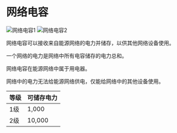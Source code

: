 # 网络电容

![网络电容1](https://cdn.jsdelivr.net/gh/GuizhanCraft/Networks-Wiki/images/network-capacitor-1.png ':size=25%')
![网络电容2](https://cdn.jsdelivr.net/gh/GuizhanCraft/Networks-Wiki/images/network-capacitor-2.png ':size=25%')

网络电容可以接收来自能源网络的电力并储存，以供其他网络设备使用。

一个网络的电力是网络中所有电容储存的电力总和。

网络电容在能源网络中属于用电器。

网络中的电力无法给能源网络供电，仅能给网络中的其他设备使用。

| 等级 | 可储存电力 |
| --- | ------- |
| 1级 | 1,000 |
| 2级 | 10,000 |

